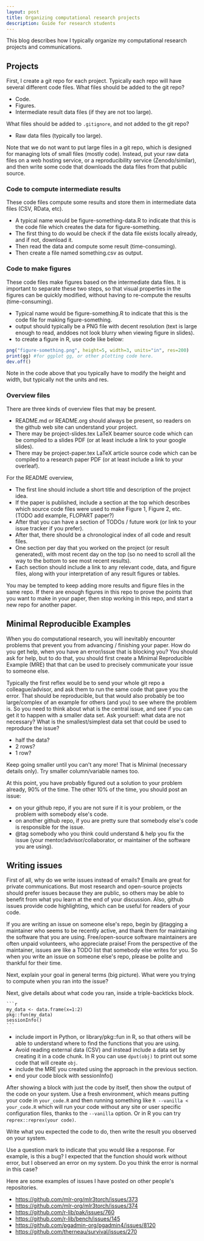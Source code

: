 ```yaml
---
layout: post
title: Organizing computational research projects
description: Guide for research students
---
```


This blog describes how I typically organize my computational research
projects and communications.

## Projects

First, I create a git repo for each project. 
Typically each repo will have several different code files.
What files should be added to the git repo?

- Code.
- Figures.
- Intermediate result data files (if they are not too large).

What files should be added to `.gitignore`, and not added to the git repo?

- Raw data files (typically too large).

Note that we do not want to put large files in a git repo, which is
designed for managing lots of small files (mostly code). Instead, put
your raw data files on a web hosting service, or a reproducibility
service (Zenodo/similar), and then write some code that downloads the
data files from that public source.

### Code to compute intermediate results

These code files compute some results and store them in intermediate
data files (CSV, RData, etc). 

- A typical name would be figure-something-data.R to indicate that
  this is the code file which creates the data for figure-something.
- The first thing to do would be check if the data file exists locally
  already, and if not, download it.
- Then read the data and compute some result (time-consuming).
- Then create a file named something.csv as output.

### Code to make figures

These code files make figures based on the intermediate data
files. It is important to separate these two steps, so that visual
properties in the figures can be quickly modified, without having to
re-compute the results (time-consuming).

- Typical name would be figure-something.R to indicate that this is
  the code file for making figure-something.
- output should typically be a PNG file with decent resolution (text
  is large enough to read, anddoes not look blurry when viewing figure
  in slides).
- to create a figure in R, use code like below:

```r
png("figure-something.png", height=5, width=3, units="in", res=200)
print(gg) #for ggplot gg, or other plotting code here.
dev.off()
```

Note in the code above that you typically have to modify the height
and width, but typically not the units and res.

### Overview files

There are three kinds of overview files that may be present.

- README.md or README.org should always be present, so readers on the
  github web site can understand your project.
- There may be project-slides.tex LaTeX beamer source code which can
  be compiled to a slides PDF (or at least include a link to your
  google slides).
- There may be project-paper.tex LaTeX article source code which can
  be compiled to a research paper PDF (or at least include a link to
  your overleaf).

For the README overview,
  
- The first line should include a short title and description of the project idea.
- If the paper is published, include a section at the top which
  describes which source code files were used to make Figure 1, Figure
  2, etc. (TODO add example, FLOPART paper?)
- After that you can have a section of TODOs / future work (or link to
  your issue tracker if you prefer).
- After that, there should be a chronological index of all code and
  result files.
- One section per day that you worked on the project (or result
  generated), with most recent day on the top (so no need to scroll
  all the way to the bottom to see most recent results).
- Each section should include a link to any relevant code, data, and
  figure files, along with your interpretation of any result figures
  or tables.

You may be tempted to keep adding more results and figure files in the
same repo. If there are enough figures in this repo to prove the
points that you want to make in your paper, then stop working in this
repo, and start a new repo for another paper.

## Minimal Reproducible Examples

When you do computational research, you will inevitably encounter
problems that prevent you from advancing / finishing your paper.
How do you get help, when you have an error/issue that is blocking you?
You should ask for help, but to do that, you should first create a
Minimal Reproducible Example (MRE) that that can be used to precisely
communicate your issue to someone else.

Typically the first reflex would be to send your whole git repo a
colleague/advisor, and ask them to run the same code that gave you the
error. That should be reproducible, but that would also probably be
too large/complex of an example for others (and you) to see where the
problem is. So you need to think about what is the central issue, and
see if you can get it to happen with a smaller data set. Ask yourself:
what data are not necessary? What is the smallest/simplest data set
that could be used to reproduce the issue?

- half the data?
- 2 rows?
- 1 row?

Keep going smaller until you can't any more! That is Minimal (necessary details only).
Try smaller column/variable names too.

At this point, you have probably figured out a solution to your
problem already, 90% of the time. The other 10% of the time, you should post an
issue:

- on your github repo, if you are not sure if it is your problem, or
  the problem with somebody else's code.
- on another github repo, if you are pretty sure that somebody else's
  code is responsible for the issue.
- @tag somebody who you think could understand & help you fix the
  issue (your mentor/advisor/collaborator, or maintainer of the
  software you are using).

## Writing issues

First of all, why do we write issues instead of emails?  Emails are
great for private communications.  But most research and open-source
projects should prefer issues because they are public, so others may
be able to benefit from what you learn at the end of your discussion.
Also, github issues provide code highlighting, which can be useful for
readers of your code.

If you are writing an issue on someone else's repo, begin by @tagging
a maintainer who seems to be recently active, and thank them for
maintaining the software that you are using. Free/open-source software
maintainers are often unpaid volunteers, who appreciate praise! From
the perspective of the maintainer, issues are like a TODO list that
somebody else writes for you. So when you write an issue on someone
else's repo, please be polite and thankful for their time.

Next, explain your goal in general terms (big picture). What were you
trying to compute when you ran into the issue?

Next, give details about what code you ran, inside a triple-backticks
block.

````
```r
my_data <- data.frame(x=1:2)
pkg::fun(my_data)
sessionInfo()
```
````

- include import in Python, or library/pkg::fun in R, so that others
  will be able to understand where to find the functions that you are
  using.
- Avoid reading external data (CSV) and instead include a data set by
  creating it in a code chunk. In R you can use `dput(obj)` to print
  out some code that will create `obj`.
- include the MRE you created using the approach in the previous
  section.
- end your code block with sessionInfo() 
  
After showing a block with just the code by itself, then show the
output of the code on your system. Use a fresh environment, which
means putting your code in `your_code.R` and then running something
like `R --vanilla < your_code.R` which will run your code without any
site or user specific configuration files, thanks to the `--vanilla`
option. Or in R you can try `reprex::reprex(your code)`.

Write what you expected the code to do, then write the result you
observed on your system.

Use a question mark to indicate that you would like a response. For
example, is this a bug? I expected that the function should work
without error, but I observed an error on my system. Do you think the
error is normal in this case?

Here are some examples of issues I have posted on other people's
repositories.

- https://github.com/mlr-org/mlr3torch/issues/373
- https://github.com/mlr-org/mlr3torch/issues/374
- https://github.com/r-lib/pak/issues/760
- https://github.com/r-lib/bench/issues/145
- https://github.com/pgadmin-org/pgadmin4/issues/8120
- https://github.com/therneau/survival/issues/270
